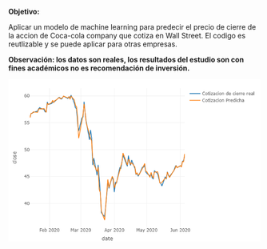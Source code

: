**Objetivo:**

Aplicar un modelo de machine learning para predecir el precio de cierre de la accion de Coca-cola company que cotiza en Wall Street. El codigo es reutlizable y se puede aplicar para otras empresas. 

**Observación: los datos son reales, los resultados del estudio son con fines académicos no es recomendación de inversión.**



![Prediccion](https://github.com/faballay/DataScience/blob/master/Coca-cola/prediction.png)
